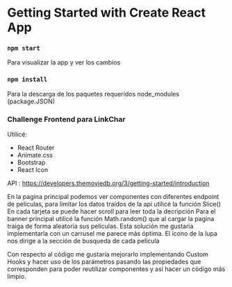 # Getting Started with Create React App

### `npm start`
 Para visualizar la app y ver los cambios 

### `npm install`

Para la descarga de los paquetes requeridos node_modules (package.JSON)

### Challenge Frontend para LinkChar

Utilicé:

- React Router 
- Animate.css
- Bootstrap
- React Icon

API : https://developers.themoviedb.org/3/getting-started/introduction

En la pagina principal podemos ver componentes con diferentes endpoint de películas, para limitar los datos traídos de la api utilicé la función Slice()
En cada tarjeta se puede hacer scroll para leer toda la decripción
Para el banner principal utilicé la función Math.random() que al cargar la pagina traiga de forma aleatoria sus películas. Esta solución me gustaría implementarla con un carrusel me parece más óptima.
El icono de la lupa nos dirige a la sección de busqueda de cada película

Con respecto al código me gustaría mejorarlo implementando Custom Hooks y hacer uso de los parámetros pasando las propiedades que corresponden para poder reutilizar componentes y así hacer un código más limpio.




